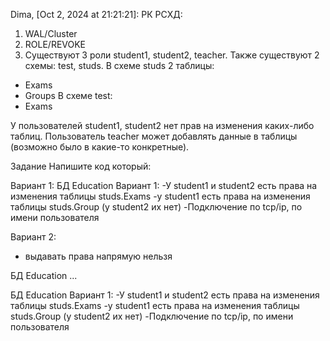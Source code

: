 Dima, [Oct 2, 2024 at 21:21:21]:
РК РСХД:

1) WAL/Cluster
2) ROLE/REVOKE
3) Существуют 3 роли student1, student2, teacher. 
Также существуют 2 схемы: test, studs. 
В схеме studs 2 таблицы: 
- Exams
- Groups
В схеме test:
- Exams

У пользователей student1, student2 нет прав на изменения каких-либо таблиц.
Пользователь teacher может добавлять данные в таблицы (возможно было в какие-то конкретные).

Задание
Напишите код который:

Вариант 1:
БД Education
Вариант 1:
-У student1 и student2 есть права на изменения таблицы studs.Exams
-у student1 есть права на изменения таблицы studs.Group (у student2 их нет)
-Подключение по tcp/ip, по имени пользователя

Вариант 2:

* выдавать права напрямую нельзя


БД Education
...

БД Education
Вариант 1:
-У student1 и student2 есть права на изменения таблицы studs.Exams
-у student1 есть права на изменения таблицы studs.Group (у student2 их нет)
-Подключение по tcp/ip, по имени пользователя